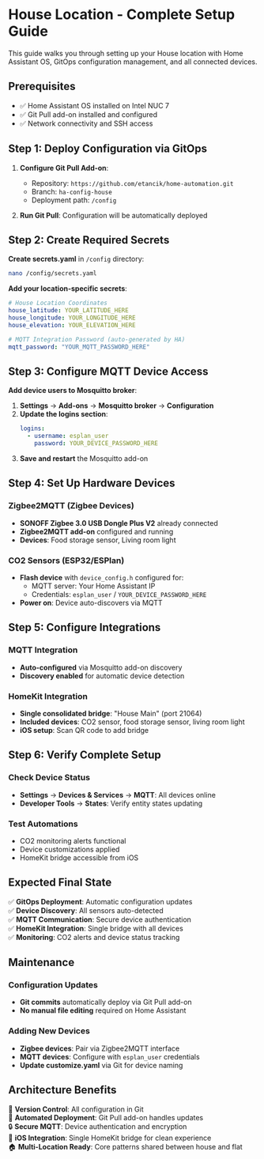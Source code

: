 # House Location - Complete Setup Guide

This guide walks you through setting up your House location with Home Assistant OS, GitOps configuration management, and all connected devices.

## Prerequisites

- ✅ Home Assistant OS installed on Intel NUC 7
- ✅ Git Pull add-on installed and configured
- ✅ Network connectivity and SSH access

## Step 1: Deploy Configuration via GitOps

1. **Configure Git Pull Add-on**:
   - Repository: `https://github.com/etancik/home-automation.git`
   - Branch: `ha-config-house`
   - Deployment path: `/config`

2. **Run Git Pull**: Configuration will be automatically deployed

## Step 2: Create Required Secrets

**Create secrets.yaml** in `/config` directory:
```bash
nano /config/secrets.yaml
```

**Add your location-specific secrets**:
```yaml
# House Location Coordinates
house_latitude: YOUR_LATITUDE_HERE
house_longitude: YOUR_LONGITUDE_HERE
house_elevation: YOUR_ELEVATION_HERE

# MQTT Integration Password (auto-generated by HA)
mqtt_password: "YOUR_MQTT_PASSWORD_HERE"
```

## Step 3: Configure MQTT Device Access

**Add device users to Mosquitto broker**:
1. **Settings** → **Add-ons** → **Mosquitto broker** → **Configuration**
2. **Update the logins section**:
   ```yaml
   logins:
     - username: esplan_user
       password: YOUR_DEVICE_PASSWORD_HERE
   ```
3. **Save and restart** the Mosquitto add-on

## Step 4: Set Up Hardware Devices

### Zigbee2MQTT (Zigbee Devices)
- **SONOFF Zigbee 3.0 USB Dongle Plus V2** already connected
- **Zigbee2MQTT add-on** configured and running
- **Devices**: Food storage sensor, Living room light

### CO2 Sensors (ESP32/ESPlan)
- **Flash device** with `device_config.h` configured for:
  - MQTT server: Your Home Assistant IP
  - Credentials: `esplan_user` / `YOUR_DEVICE_PASSWORD_HERE`
- **Power on**: Device auto-discovers via MQTT

## Step 5: Configure Integrations

### MQTT Integration
- **Auto-configured** via Mosquitto add-on discovery
- **Discovery enabled** for automatic device detection

### HomeKit Integration  
- **Single consolidated bridge**: "House Main" (port 21064)
- **Included devices**: CO2 sensor, food storage sensor, living room light
- **iOS setup**: Scan QR code to add bridge

## Step 6: Verify Complete Setup

### Check Device Status
- **Settings** → **Devices & Services** → **MQTT**: All devices online
- **Developer Tools** → **States**: Verify entity states updating

### Test Automations
- CO2 monitoring alerts functional
- Device customizations applied
- HomeKit bridge accessible from iOS

## Expected Final State

✅ **GitOps Deployment**: Automatic configuration updates  
✅ **Device Discovery**: All sensors auto-detected  
✅ **MQTT Communication**: Secure device authentication  
✅ **HomeKit Integration**: Single bridge with all devices  
✅ **Monitoring**: CO2 alerts and device status tracking  

## Maintenance

### Configuration Updates
- **Git commits** automatically deploy via Git Pull add-on
- **No manual file editing** required on Home Assistant

### Adding New Devices
- **Zigbee devices**: Pair via Zigbee2MQTT interface
- **MQTT devices**: Configure with `esplan_user` credentials
- **Update customize.yaml** via Git for device naming

## Architecture Benefits

🔄 **Version Control**: All configuration in Git  
🚀 **Automated Deployment**: Git Pull add-on handles updates  
🔒 **Secure MQTT**: Device authentication and encryption  
📱 **iOS Integration**: Single HomeKit bridge for clean experience  
🏠 **Multi-Location Ready**: Core patterns shared between house and flat